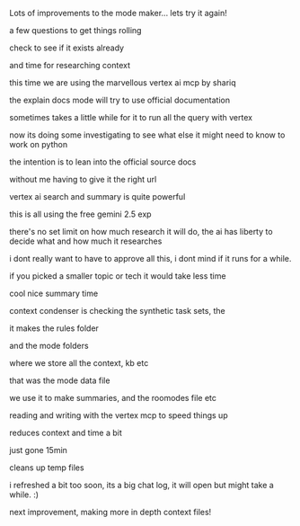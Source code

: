 Lots of improvements to the mode maker... lets try it again!


a few questions to get things rolling 

check to see if it exists already

and time for researching context

this time we are using the marvellous vertex ai mcp by shariq

the explain docs mode will try to use official documentation

sometimes takes a little while for it to run all the query with vertex

now its doing some investigating to see what else it might need to know to work on python

the intention is to lean into the official source docs

without me having to give it the right url

vertex ai search and summary is quite powerful

this is all using the free gemini 2.5 exp

there's no set limit on how much research it will do, the ai has liberty to decide what and how much it researches

i dont really want to have to approve all this, i dont mind if it runs for a while.

if you picked a smaller topic or tech it would take less time

cool nice summary time

context condenser is checking the synthetic task sets, the

it makes the rules folder

and the mode folders

where we store all the context, kb etc

that was the mode data file

we use it to make summaries, and the roomodes file etc

reading and writing with the vertex mcp to speed things up

reduces context and time a bit

just gone 15min

cleans up temp files

i refreshed a bit too soon, its a big chat log, it will open but might take a while. :)

next improvement, making more in depth context files!